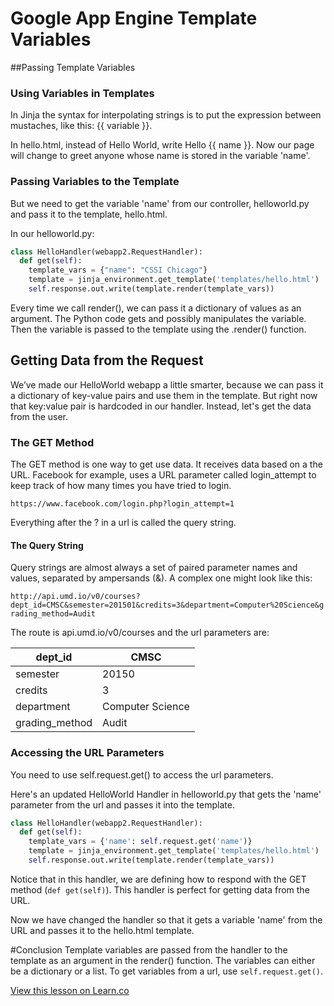 # Google App Engine Template Variables
##Passing Template Variables

### Using Variables in Templates
In Jinja  the syntax for interpolating strings is to put the expression between mustaches, like this: {{ variable }}. 

In hello.html, instead of Hello World, write Hello {{ name }}. Now our page will change to greet anyone whose name is stored in the variable 'name'.

### Passing Variables to the Template
But we need to get the variable 'name' from our controller, helloworld.py and pass it to the template, hello.html.

In our helloworld.py:
```python
class HelloHandler(webapp2.RequestHandler):
  def get(self):
    template_vars = {"name": "CSSI Chicago"}
    template = jinja_environment.get_template('templates/hello.html')
    self.response.out.write(template.render(template_vars))
```
Every time we call render(), we can pass it a dictionary of values as an argument. The Python code gets and possibly manipulates the variable. Then the variable is passed to the template using the .render() function.


## Getting Data from the Request

We’ve made our HelloWorld webapp a little smarter, because we can pass it a dictionary of key-value pairs and use them in the template. But right now that key:value pair is hardcoded in our handler. Instead, let's get the data from the user.


### The GET Method
The GET method is one way to get use data. It receives data based on a the URL. Facebook for example, uses a URL parameter called login_attempt to keep track of how many times you have tried to login.

`https://www.facebook.com/login.php?login_attempt=1`

Everything after the ? in a url is called the query string. 

#### The Query String
Query strings are almost always a set of paired parameter names and values, separated by ampersands (&). A complex one might look like this:

`http://api.umd.io/v0/courses?dept_id=CMSC&semester=201501&credits=3&department=Computer%20Science&grading_method=Audit`

The route is api.umd.io/v0/courses and the url parameters are:

| dept_id       | CMSC        | 
| ------------- |-------------|
| semester      | 20150       | 
| credits       | 3           | 
| department     | Computer Science   | 
|grading_method|Audit|



### Accessing the URL Parameters
You need to use self.request.get() to access the url parameters.

Here's an updated HelloWorld Handler in helloworld.py that gets the 'name' parameter from the url and passes it into the template.
```python
class HelloHandler(webapp2.RequestHandler):
  def get(self):
    template_vars = {'name': self.request.get('name')}
    template = jinja_environment.get_template('templates/hello.html')
    self.response.out.write(template.render(template_vars))
```
Notice that in this handler, we are defining how to respond with the GET method (`def get(self)`). This handler is perfect for getting data from the URL. 

Now we have changed the handler so that it gets a variable 'name' from the URL and passes it to the hello.html template.

#Conclusion
Template variables are passed from the handler to the template as an argument in the render() function. The variables can either be a dictionary or a list. To get variables from a url, use `self.request.get()`.

<a href='https://learn.co/lessons/cssi-7.2-gae-template-variables' data-visibility='hidden'>View this lesson on Learn.co</a>
